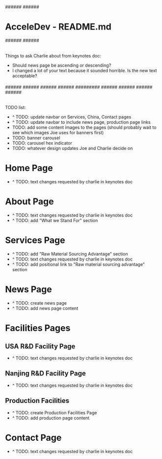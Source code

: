 ###### ###### ###### ######
#  AcceleDev - README.md  #
###### ###### ###### ######

Things to ask Charlie about from keynotes doc:
- Should news page be ascending or descending?
- I changed a lot of your text because it sounded horrible. Is the new
  text acceptable?

###### ###### ###### ###### ###### ######### ###### ###### ###### ###### ###### 

TODO list:
- ^ TODO: update navbar on Services, China, Contact pages
- ^ TODO: update navbar to include news page, production page links
- TODO: add some content images to the pages (should probably wait to
        see which images Joe uses for banners first)
- TODO: banner carousel
- TODO: carousel hex indicator
- TODO: whatever design updates Joe and Charlie decide on


# Home Page ###################################################################
- ^ TODO: text changes requested by charlie in keynotes doc


# About Page ##################################################################
- ^ TODO: text changes requested by charlie in keynotes doc
- ^ TODO: add "What we Stand For" section


# Services Page ###############################################################
- ^ TODO: add "Raw Material Sourcing Advantage" section
- ^ TODO: text changes requested by charlie in keynotes doc
- ^ TODO: add positional link to "Raw material sourcing advantage" section


# News Page ###################################################################
- ^ TODO: create news page
- ^ TODO: add news page content


# Facilities Pages ############################################################
##  USA R&D Facility Page
- ^ TODO: text changes requested by charlie in keynotes doc

##  Nanjing R&D Facility Page
- ^ TODO: text changes requested by charlie in keynotes doc

##  Production Facilities
- ^ TODO: create Production Facilities Page
- ^ TODO: add production page content


# Contact Page ################################################################
- ^ TODO: text changes requested by charlie in keynotes doc
